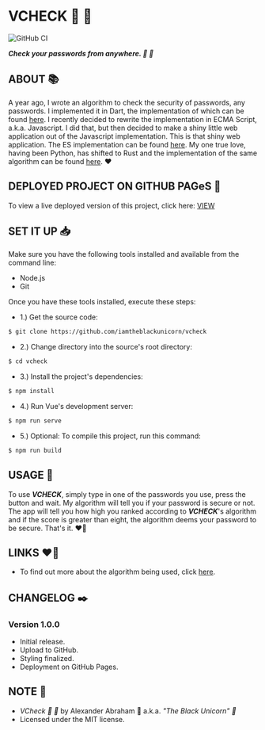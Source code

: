 # VCHECK :ribbon: :rocket:

![GitHub CI](https://github.com/iamtheblackunicorn/vcheck/actions/workflows/vue.yml/badge.svg)

***Check your passwords from anywhere. :ribbon: :rocket:***

## ABOUT :books:

A year ago, I wrote an algorithm to check the security of passwords, any passwords. I implemented it in Dart, the implementation of which can be found [here](https://iamtheblackunicorn/securitycheck). I recently decided to rewrite the implementation in ECMA Script, a.k.a. Javascript. I did that, but then decided to make a shiny little web application out of the Javascript implementation. This is that shiny web application. The ES implementation can be found [here](https://github.com/iamtheblackunicorn/vulcheck). My one true love, having been Python, has shifted to Rust and the implementation of the same algorithm can be found [here](https://iamtheblackunicorn/flek). :heart:

## DEPLOYED PROJECT ON GITHUB PAGeS :rocket:

To view a live deployed version of this project, click here: [VIEW](https://blckunicorn.art/vcheck)

## SET IT UP :inbox_tray:

Make sure you have the following tools installed and available from the command line:

- Node.js
- Git

Once you have these tools installed, execute these steps:

- 1.) Get the source code:

```bash
$ git clone https://github.com/iamtheblackunicorn/vcheck
```

- 2.) Change directory into the source's root directory:

```bash
$ cd vcheck
```

- 3.) Install the project's dependencies:

```bash
$ npm install
```

- 4.) Run Vue's development server:

```bash
$ npm run serve
```

- 5.) Optional: To compile this project, run this command:

```bash
$ npm run build
```

## USAGE :hammer:

To use ***VCHECK***, simply type in one of the passwords you use, press the button and wait. My algorithm will tell you if your password is secure or not.
The app will tell you how high you ranked according to ***VCHECK***'s algorithm and if the score is greater than eight, the algorithm deems your password to be secure. That's it. :heart_on_fire:

## LINKS :heart_on_fire:

- To find out more about the algorithm being used, click [here](https://github.com/iamtheblackunicorn/vulcheck).

## CHANGELOG :black_nib:

### Version 1.0.0

- Initial release.
- Upload to GitHub.
- Styling finalized.
- Deployment on GitHub Pages.

## NOTE :scroll:

- *VCheck :ribbon: :rocket:* by Alexander Abraham :black_heart: a.k.a. *"The Black Unicorn" :unicorn:*
- Licensed under the MIT license.
